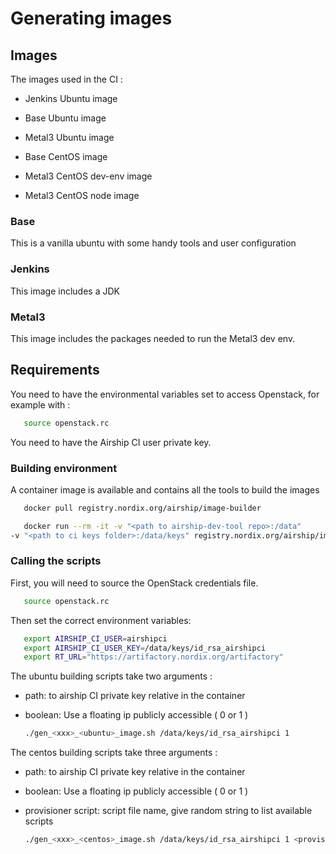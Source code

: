# Generating images

## Images

The images used in the CI :

* Jenkins Ubuntu image

* Base Ubuntu image
* Metal3 Ubuntu image

* Base CentOS image
* Metal3 CentOS dev-env image
* Metal3 CentOS node image

### Base

 This is a vanilla ubuntu with some handy tools and user configuration

### Jenkins

 This image includes a JDK

### Metal3

 This image includes the packages needed to run the Metal3 dev env.

## Requirements

You need to have the environmental variables set to access Openstack, for
example with :

   ```bash
      source openstack.rc
   ```

You need to have the Airship CI user private key.

### Building environment

A container image is available and contains all the tools to build the images

   ```bash
      docker pull registry.nordix.org/airship/image-builder
   ```

   ```bash
      docker run --rm -it -v "<path to airship-dev-tool repo>:/data"
   -v "<path to ci keys folder>:/data/keys" registry.nordix.org/airship/image-builder /bin/bash
   ```

### Calling the scripts

First, you will need to source the OpenStack credentials file.

   ```bash
      source openstack.rc
   ```

Then set the correct environment variables:

   ```bash
      export AIRSHIP_CI_USER=airshipci
      export AIRSHIP_CI_USER_KEY=/data/keys/id_rsa_airshipci
      export RT_URL="https://artifactory.nordix.org/artifactory"
   ```

The ubuntu building scripts take two arguments :

* path: to airship CI private key relative in the container
* boolean: Use a floating ip publicly accessible ( 0 or 1 )

   ```bash
   ./gen_<xxx>_<ubuntu>_image.sh /data/keys/id_rsa_airshipci 1
   ```

The centos building scripts take three arguments :

* path: to airship CI private key relative in the container
* boolean: Use a floating ip publicly accessible ( 0 or 1 )
* provisioner script: script file name, give random string to list available scripts

   ```bash
   ./gen_<xxx>_<centos>_image.sh /data/keys/id_rsa_airshipci 1 <provisioner script>
   ```

